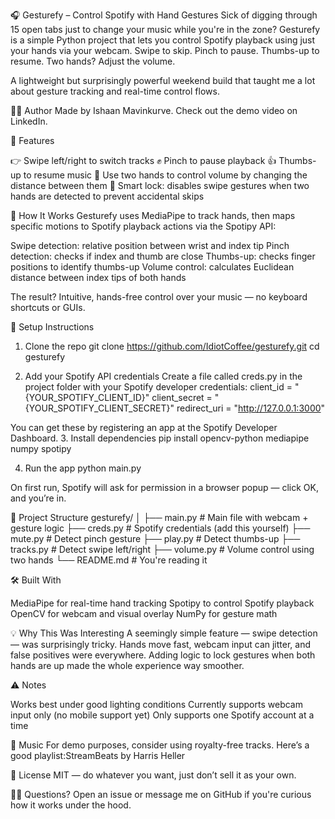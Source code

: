 🎧 Gesturefy – Control Spotify with Hand Gestures
Sick of digging through 15 open tabs just to change your music while you're in the zone? Gesturefy is a simple Python project that lets you control Spotify playback using just your hands via your webcam. Swipe to skip. Pinch to pause. Thumbs-up to resume. Two hands? Adjust the volume.

A lightweight but surprisingly powerful weekend build that taught me a lot about gesture tracking and real-time control flows.


🧍‍♂️ Author
Made by Ishaan Mavinkurve. Check out the demo video on LinkedIn.

🔧 Features

👉 Swipe left/right to switch tracks
✊ Pinch to pause playback
👍 Thumbs-up to resume music
👐 Use two hands to control volume by changing the distance between them
🧠 Smart lock: disables swipe gestures when two hands are detected to prevent accidental skips


🧠 How It Works
Gesturefy uses MediaPipe to track hands, then maps specific motions to Spotify playback actions via the Spotipy API:

Swipe detection: relative position between wrist and index tip
Pinch detection: checks if index and thumb are close
Thumbs-up: checks finger positions to identify thumbs-up
Volume control: calculates Euclidean distance between index tips of both hands

The result? Intuitive, hands-free control over your music — no keyboard shortcuts or GUIs.

🚀 Setup Instructions
1. Clone the repo
git clone https://github.com/IdiotCoffee/gesturefy.git
cd gesturefy

2. Add your Spotify API credentials
Create a file called creds.py in the project folder with your Spotify developer credentials:
client_id = "{YOUR_SPOTIFY_CLIENT_ID}"
client_secret = "{YOUR_SPOTIFY_CLIENT_SECRET}"
redirect_uri = "http://127.0.0.1:3000"

You can get these by registering an app at the Spotify Developer Dashboard.
3. Install dependencies
pip install opencv-python mediapipe numpy spotipy

4. Run the app
python main.py

On first run, Spotify will ask for permission in a browser popup — click OK, and you’re in.

📁 Project Structure
gesturefy/
│
├── main.py            # Main file with webcam + gesture logic
├── creds.py           # Spotify credentials (add this yourself)
├── mute.py            # Detect pinch gesture
├── play.py            # Detect thumbs-up
├── tracks.py          # Detect swipe left/right
├── volume.py          # Volume control using two hands
└── README.md          # You're reading it


🛠️ Built With

MediaPipe for real-time hand tracking
Spotipy to control Spotify playback
OpenCV for webcam and visual overlay
NumPy for gesture math


💡 Why This Was Interesting
A seemingly simple feature — swipe detection — was surprisingly tricky. Hands move fast, webcam input can jitter, and false positives were everywhere. Adding logic to lock gestures when both hands are up made the whole experience way smoother.

⚠️ Notes

Works best under good lighting conditions
Currently supports webcam input only (no mobile support yet)
Only supports one Spotify account at a time


🎵 Music
For demo purposes, consider using royalty-free tracks. Here’s a good playlist:StreamBeats by Harris Heller

📝 License
MIT — do whatever you want, just don’t sell it as your own.

🙋‍♂️ Questions?
Open an issue or message me on GitHub if you're curious how it works under the hood.